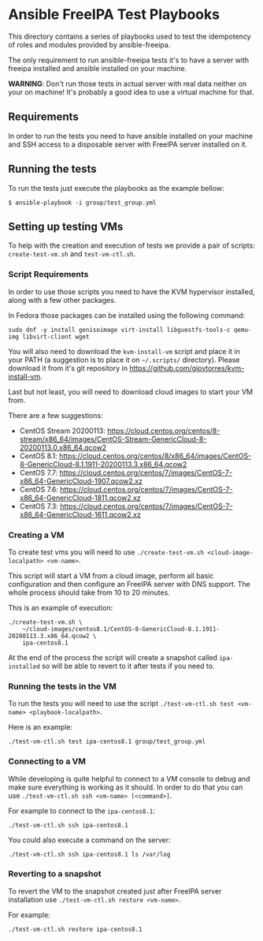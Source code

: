 # Ansible FreeIPA Test Playbooks

This directory contains a series of playbooks used to test the idempotency of roles and modules provided by ansible-freeipa.

The only requirement to run ansible-freeipa tests it's to have a server with freeipa installed and ansible installed on your machine.

**WARNING**: Don't run those tests in actual server with real data neither on your on machine! It's probably a good idea to use a virtual machine for that.


## Requirements

In order to run the tests you need to have ansible installed on your machine and SSH access to a disposable server with FreeIPA server installed on it.


## Running the tests

To run the tests just execute the playbooks as the example bellow:

```console
$ ansible-playbook -i group/test_group.yml
```


## Setting up testing VMs

To help with the creation and execution of tests we provide a pair of scripts:
`create-test-vm.sh` and `test-vm-ctl.sh`.

### Script Requirements

In order to use those scripts you need to have the KVM hypervisor installed,
along with a few other packages.

In Fedora those packages can be installed using the following command:

```console
sudo dnf -y install genisoimage virt-install libguestfs-tools-c qemu-img libvirt-client wget
```

You will also need to download the `kvm-install-vm` script and place it in your PATH (a suggestion is to place it on `~/.scripts/` directory).
Please download it from it's git repository in https://github.com/giovtorres/kvm-install-vm.

Last but not least, you will need to download cloud images to start your VM from.

There are a few suggestions:

* CentOS Stream 20200113: https://cloud.centos.org/centos/8-stream/x86_64/images/CentOS-Stream-GenericCloud-8-20200113.0.x86_64.qcow2
* CentOS 8.1: https://cloud.centos.org/centos/8/x86_64/images/CentOS-8-GenericCloud-8.1.1911-20200113.3.x86_64.qcow2
* CentOS 7.7: https://cloud.centos.org/centos/7/images/CentOS-7-x86_64-GenericCloud-1907.qcow2.xz
* CentOS 7.6: https://cloud.centos.org/centos/7/images/CentOS-7-x86_64-GenericCloud-1811.qcow2.xz
* CentOS 7.3: https://cloud.centos.org/centos/7/images/CentOS-7-x86_64-GenericCloud-1611.qcow2.xz


### Creating a VM

To create test vms you will need to use `./create-test-vm.sh <cloud-image-localpath> <vm-name>`.

This script will start a VM from a cloud image, perform all basic configuration and then configure an FreeIPA server with DNS support. The whole process should take from 10 to 20 minutes.

This is an example of execution:

```console
./create-test-vm.sh \
    ~/cloud-images/centos8.1/CentOS-8-GenericCloud-8.1.1911-20200113.3.x86_64.qcow2 \
    ipa-centos8.1
```

At the end of the process the script will create a snapshot called `ipa-installed` so will be able to revert to it after tests if you need to.


### Running the tests in the VM

To run the tests you will need to use the script `./test-vm-ctl.sh test <vm-name> <playbook-localpath>`.

Here is an example:

```console
./test-vm-ctl.sh test ipa-centos8.1 group/test_group.yml
```


### Connecting to a VM

While developing is quite helpful to connect to a VM console to debug and make sure everything is working as it should. In order to do that you can use `./test-vm-ctl.sh ssh <vm-name> [<command>]`.

For example to connect to the `ipa-centos8.1`:

```console
./test-vm-ctl.sh ssh ipa-centos8.1
```

You could also execute a command on the server:

```console
./test-vm-ctl.sh ssh ipa-centos8.1 ls /var/log
```


### Reverting to a snapshot

To revert the VM to the snapshot created just after FreeIPA server installation use `./test-vm-ctl.sh restore <vm-name>`.

For example:
```console
./test-vm-ctl.sh restore ipa-centos8.1
```
